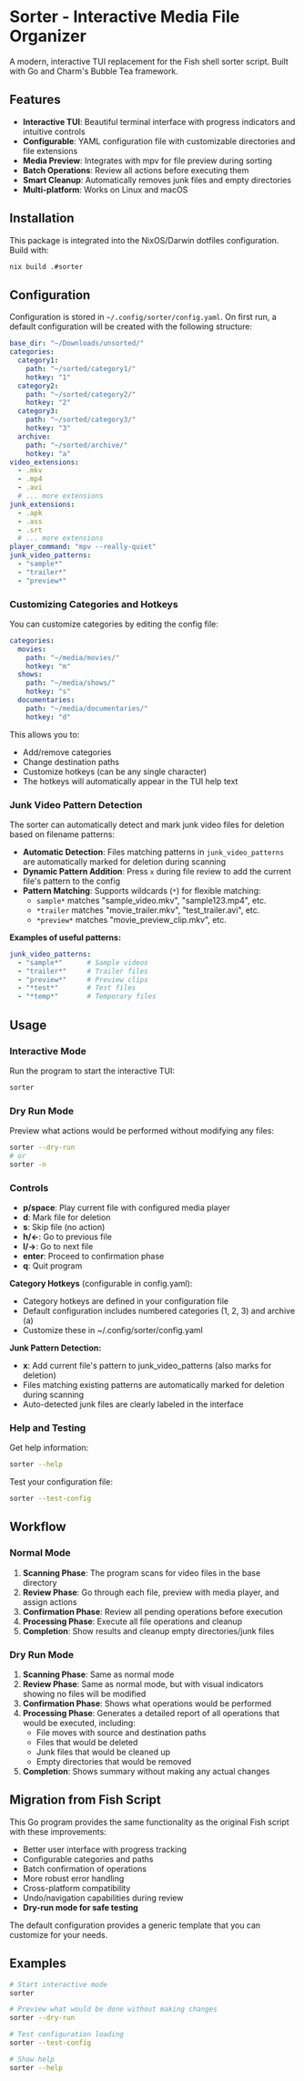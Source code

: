 # Sorter - Interactive Media File Organizer

A modern, interactive TUI replacement for the Fish shell sorter script. Built with Go and Charm's Bubble Tea framework.

## Features

- **Interactive TUI**: Beautiful terminal interface with progress indicators and intuitive controls
- **Configurable**: YAML configuration file with customizable directories and file extensions
- **Media Preview**: Integrates with mpv for file preview during sorting
- **Batch Operations**: Review all actions before executing them
- **Smart Cleanup**: Automatically removes junk files and empty directories
- **Multi-platform**: Works on Linux and macOS

## Installation

This package is integrated into the NixOS/Darwin dotfiles configuration. Build with:

```bash
nix build .#sorter
```

## Configuration

Configuration is stored in `~/.config/sorter/config.yaml`. On first run, a default configuration will be created with the following structure:

```yaml
base_dir: "~/Downloads/unsorted/"
categories:
  category1:
    path: "~/sorted/category1/"
    hotkey: "1"
  category2:
    path: "~/sorted/category2/"
    hotkey: "2"
  category3:
    path: "~/sorted/category3/"
    hotkey: "3"
  archive:
    path: "~/sorted/archive/"
    hotkey: "a"
video_extensions:
  - .mkv
  - .mp4
  - .avi
  # ... more extensions
junk_extensions:
  - .apk
  - .ass
  - .srt
  # ... more extensions
player_command: "mpv --really-quiet"
junk_video_patterns:
  - "sample*"
  - "trailer*" 
  - "preview*"
```

### Customizing Categories and Hotkeys

You can customize categories by editing the config file:

```yaml
categories:
  movies:
    path: "~/media/movies/"
    hotkey: "m"
  shows:
    path: "~/media/shows/"
    hotkey: "s"
  documentaries:
    path: "~/media/documentaries/"
    hotkey: "d"
```

This allows you to:
- Add/remove categories
- Change destination paths
- Customize hotkeys (can be any single character)
- The hotkeys will automatically appear in the TUI help text

### Junk Video Pattern Detection

The sorter can automatically detect and mark junk video files for deletion based on filename patterns:

- **Automatic Detection**: Files matching patterns in `junk_video_patterns` are automatically marked for deletion during scanning
- **Dynamic Pattern Addition**: Press `x` during file review to add the current file's pattern to the config
- **Pattern Matching**: Supports wildcards (`*`) for flexible matching:
  - `sample*` matches "sample_video.mkv", "sample123.mp4", etc.
  - `*trailer` matches "movie_trailer.mkv", "test_trailer.avi", etc.
  - `*preview*` matches "movie_preview_clip.mkv", etc.

**Examples of useful patterns:**
```yaml
junk_video_patterns:
  - "sample*"      # Sample videos
  - "trailer*"     # Trailer files
  - "preview*"     # Preview clips
  - "*test*"       # Test files
  - "*temp*"       # Temporary files
```

## Usage

### Interactive Mode
Run the program to start the interactive TUI:
```bash
sorter
```

### Dry Run Mode
Preview what actions would be performed without modifying any files:
```bash
sorter --dry-run
# or
sorter -n
```

### Controls
- **p/space**: Play current file with configured media player
- **d**: Mark file for deletion
- **s**: Skip file (no action)
- **h/←**: Go to previous file
- **l/→**: Go to next file
- **enter**: Proceed to confirmation phase
- **q**: Quit program

**Category Hotkeys** (configurable in config.yaml):
- Category hotkeys are defined in your configuration file
- Default configuration includes numbered categories (1, 2, 3) and archive (a)
- Customize these in ~/.config/sorter/config.yaml

**Junk Pattern Detection:**
- **x**: Add current file's pattern to junk_video_patterns (also marks for deletion)
- Files matching existing patterns are automatically marked for deletion during scanning
- Auto-detected junk files are clearly labeled in the interface

### Help and Testing
Get help information:
```bash
sorter --help
```

Test your configuration file:
```bash
sorter --test-config
```

## Workflow

### Normal Mode
1. **Scanning Phase**: The program scans for video files in the base directory
2. **Review Phase**: Go through each file, preview with media player, and assign actions
3. **Confirmation Phase**: Review all pending operations before execution
4. **Processing Phase**: Execute all file operations and cleanup
5. **Completion**: Show results and cleanup empty directories/junk files

### Dry Run Mode
1. **Scanning Phase**: Same as normal mode
2. **Review Phase**: Same as normal mode, but with visual indicators showing no files will be modified
3. **Confirmation Phase**: Shows what operations would be performed
4. **Processing Phase**: Generates a detailed report of all operations that would be executed, including:
   - File moves with source and destination paths
   - Files that would be deleted
   - Junk files that would be cleaned up
   - Empty directories that would be removed
5. **Completion**: Shows summary without making any actual changes

## Migration from Fish Script

This Go program provides the same functionality as the original Fish script with these improvements:

- Better user interface with progress tracking
- Configurable categories and paths
- Batch confirmation of operations
- More robust error handling
- Cross-platform compatibility
- Undo/navigation capabilities during review
- **Dry-run mode for safe testing**

The default configuration provides a generic template that you can customize for your needs.

## Examples

```bash
# Start interactive mode
sorter

# Preview what would be done without making changes
sorter --dry-run

# Test configuration loading
sorter --test-config

# Show help
sorter --help
```